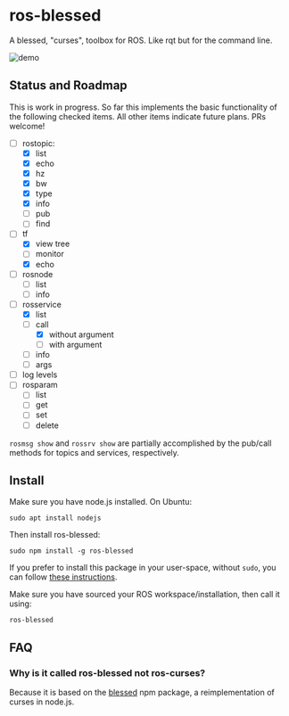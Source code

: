 # ros-blessed
A blessed, "curses", toolbox for ROS. Like rqt but for the command line.

![demo](https://raw.githubusercontent.com/luminrobotics/ros-blessed/master/demo.gif)


## Status and Roadmap

This is work in progress. So far this implements the basic functionality of the following checked items. All other items indicate future plans. PRs welcome!

- [ ] rostopic:
  - [x] list
  - [x] echo
  - [x] hz
  - [x] bw
  - [x] type
  - [x] info
  - [ ] pub
  - [ ] find
- [ ] tf
  - [x] view tree
  - [ ] monitor
  - [x] echo
- [ ] rosnode
  - [ ] list
  - [ ] info
- [ ] rosservice
  - [x] list
  - [ ] call
    - [x] without argument
    - [ ] with argument
  - [ ] info
  - [ ] args  
- [ ] log levels
- [ ] rosparam
  - [ ] list
  - [ ] get
  - [ ] set
  - [ ] delete

`rosmsg show` and `rossrv show` are partially accomplished by the pub/call methods for topics and services, respectively.


## Install

Make sure you have node.js installed. On Ubuntu:
```
sudo apt install nodejs
```

Then install ros-blessed:
```
sudo npm install -g ros-blessed
```
If you prefer to install this package in your user-space, without `sudo`, you can follow [these instructions](https://stackoverflow.com/a/59227497/1087119).


Make sure you have sourced your ROS workspace/installation, then call it using:
```
ros-blessed
```

## FAQ


### Why is it called ros-blessed not ros-curses?
Because it is based on the [blessed](https://www.npmjs.com/package/blessed) npm package, a reimplementation of curses in node.js.
